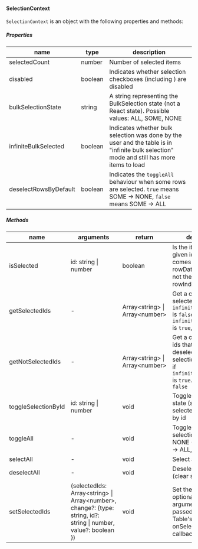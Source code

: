 #### SelectionContext

`SelectionContext` is an object with the following properties and methods:

##### Properties

| name                  | type    | description                                                                                                                               |
| --------------------- | ------- | ----------------------------------------------------------------------------------------------------------------------------------------- |
| selectedCount         | number  | Number of selected items                                                                                                                  |
| disabled              | boolean | Indicates whether selection checkboxes (including <TableBulkSelectionCheckbox>) are disabled                                              |
| bulkSelectionState    | string  | A string representing the BulkSelection state (not a React state). Possible values: ALL, SOME, NONE                                       |
| infiniteBulkSelected  | boolean | Indicates whether bulk selection was done by the user and the table is in "infinite bulk selection" mode and still has more items to load |
| deselectRowsByDefault | boolean | Indicates the `toggleAll` behaviour when some rows are selected. `true` means SOME -> NONE, `false` means SOME -> ALL                                      |

##### Methods

| name                | arguments                                                                                                               | return                             | description                                                                                                                               |
| ------------------- | ----------------------------------------------------------------------------------------------------------------------- | ---------------------------------- | ----------------------------------------------------------------------------------------------------------------------------------------- |
| isSelected          | id: string &#124; number                                                                                                | boolean                            | Is the item with the given id selected. (id comes from the rowData.id if exists, if not then it is the rowIndex)                          |
| getSelectedIds      | -                                                                                                                       | Array&lt;string> &#124; Array&lt;number> | Get a copy (array) of selected ids when `infiniteBulkSelected` is `false`. If `infiniteBulkSelected` is `true`, returns `null`            |
| getNotSelectedIds   | -                                                                                                                       | Array&lt;string> &#124; Array&lt;number> | Get a copy (array) of ids that were deselected after bulk selection was done, if `infiniteBulkSelected` is `true`. If not, return `false` |
| toggleSelectionById | id: string &#124; number                                                                                                | void                                | Toggle the selection state (selected/not-selected) of an item by id                                                                       |
| toggleAll           | -                                                                                                                       | void                               | Toggles the bulk selection state: NONE -> ALL, SOME -> ALL, ALL -> NONE                                                                   |
| selectAll           | -                                                                                                                       | void                               | Select all items                                                                                                                          |
| deselectAll         | -                                                                                                                       | void                               | Deselect all items (clear selection)                                                                                                      |
| setSelectedIds      | (selectedIds: Array&lt;string> &#124; Array&lt;number>, change?: {type: string, id?: string &#124; number, value?: boolean }) | void                               | Set the selection. An optional `change` argument will be passed "as is" to the Table's onSelectionChanged callback.                       |
